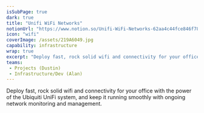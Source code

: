 ```yaml
---
isSubPage: true
dark: true
title: "Unifi WiFi Networks"
notionUrl: "https://www.notion.so/Unifi-WiFi-Networks-62aa4c44fce846f78c4360dea3132a89"
icon: "wifi"
coverImage: /assets/219A6049.jpg
capability: infrastructure
wrap: true
excerpt: "Deploy fast, rock solid wifi and connectivity for your office with the power of the Ubiquiti UniFi system, and keep it running smoothly with ongoing network monitoring and management."
teams: 
 - Projects (Dustin)
 - Infrastructure/Dev (Alan)
---
```

Deploy fast, rock solid wifi and connectivity for your office with the power of the Ubiquiti UniFi system, and keep it running smoothly with ongoing network monitoring and management.